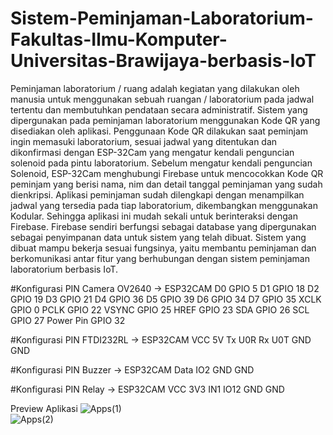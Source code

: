 # Sistem-Peminjaman-Laboratorium-Fakultas-Ilmu-Komputer-Universitas-Brawijaya-berbasis-IoT
Peminjaman laboratorium / ruang adalah kegiatan yang dilakukan oleh manusia untuk menggunakan sebuah ruangan / laboratorium pada jadwal tertentu dan membutuhkan pendataan secara administratif. Sistem yang dipergunakan pada peminjaman laboratorium menggunakan Kode QR yang disediakan oleh aplikasi. Penggunaan Kode QR dilakukan saat peminjam ingin memasuki laboratorium, sesuai jadwal yang ditentukan dan dikonfirmasi dengan ESP-32Cam yang mengatur kendali penguncian solenoid pada pintu laboratorium. Sebelum mengatur kendali penguncian Solenoid, ESP-32Cam menghubungi Firebase untuk mencocokkan Kode QR peminjam yang berisi nama, nim dan detail tanggal peminjaman yang sudah dienkripsi. Aplikasi peminjaman sudah dilengkapi dengan menampilkan jadwal yang tersedia pada tiap laboratorium, dikembangkan menggunakan Kodular. Sehingga aplikasi ini mudah sekali untuk berinteraksi dengan Firebase. Firebase sendiri berfungsi sebagai database yang dipergunakan sebagai penyimpanan data untuk sistem yang telah dibuat. Sistem yang dibuat mampu bekerja sesuai fungsinya, yaitu membantu peminjaman dan berkomunikasi antar fitur yang berhubungan dengan sistem peminjaman laboratorium berbasis IoT.

#Konfigurasi PIN Camera OV2640 -> ESP32CAM
D0          GPIO 5
D1          GPIO 18
D2          GPIO 19
D3          GPIO 21
D4          GPIO 36
D5	        GPIO 39
D6        	GPIO 34
D7	        GPIO 35
XCLK      	GPIO 0
PCLK	      GPIO 22
VSYNC	      GPIO 25
HREF      	GPIO 23
SDA       	GPIO 26
SCL       	GPIO 27
Power Pin	  GPIO 32

#Konfigurasi PIN FTDI232RL -> ESP32CAM
VCC	  5V
Tx	  U0R
Rx	  U0T
GND	  GND

#Konfigurasi PIN Buzzer -> ESP32CAM
Data	  IO2
GND 	  GND

#Konfigurasi PIN Relay -> ESP32CAM
VCC	  3V3
IN1	  IO12
GND	  GND

Preview Aplikasi
![Apps(1)](https://user-images.githubusercontent.com/105602352/168486726-acb8fb5a-8178-4e60-b8c7-61d64e5174ff.jpg)\
![Apps(2)](https://user-images.githubusercontent.com/105602352/168486722-e47858ba-66e9-471d-b385-d037dfe7ef28.jpg)
